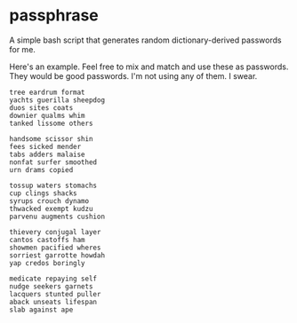 # passphrase
A simple bash script that generates random dictionary-derived passwords for me.

Here's an example. Feel free to mix and match and use these as passwords. They would be good passwords. I'm not using any of them. I swear.

```
tree eardrum format
yachts guerilla sheepdog
duos sites coats
downier qualms whim
tanked lissome others

handsome scissor shin
fees sicked mender
tabs adders malaise
nonfat surfer smoothed
urn drams copied

tossup waters stomachs
cup clings shacks
syrups crouch dynamo
thwacked exempt kudzu
parvenu augments cushion

thievery conjugal layer
cantos castoffs ham
showmen pacified wheres
sorriest garrotte howdah
yap credos boringly

medicate repaying self
nudge seekers garnets
lacquers stunted puller
aback unseats lifespan
slab against ape
```
